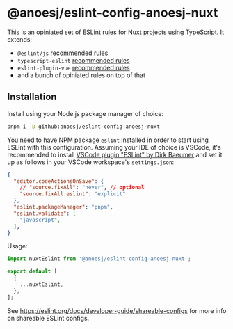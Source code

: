 # @anoesj/eslint-config-anoesj-nuxt
This is an opiniated set of ESLint rules for Nuxt projects using TypeScript. It extends:
- `@eslint/js` [recommended rules](https://eslint.org/docs/latest/use/configure/configuration-files#using-predefined-configurations)
- `typescript-eslint` [recommended rules](https://typescript-eslint.io/users/configs/#recommended)
- `eslint-plugin-vue` [recommended rules](https://eslint.vuejs.org/rules/#priority-c-recommended-potentially-dangerous-patterns)
- and a bunch of opiniated rules on top of that

## Installation
Install using your Node.js package manager of choice:
```bash
pnpm i -D github:anoesj/eslint-config-anoesj-nuxt
```

You need to have NPM package `eslint` installed in order to start using ESLint with this configuration. Assuming your IDE of choice is VSCode, it's recommended to install [VSCode plugin "ESLint" by Dirk Baeumer](https://marketplace.visualstudio.com/items?itemName=dbaeumer.vscode-eslint) and set it up as follows in your VSCode workspace's `settings.json`:
```json
{
  "editor.codeActionsOnSave": {
    // "source.fixAll": "never", // optional
    "source.fixAll.eslint": "explicit"
  },
  "eslint.packageManager": "pnpm",
  "eslint.validate": [
    "javascript",
  ],
}
```

Usage:
```js
import nuxtEslint from '@anoesj/eslint-config-anoesj-nuxt';

export default [
  {
    ...nuxtEslint,
  },
];
```

See https://eslint.org/docs/developer-guide/shareable-configs for more info on shareable ESLint configs.
